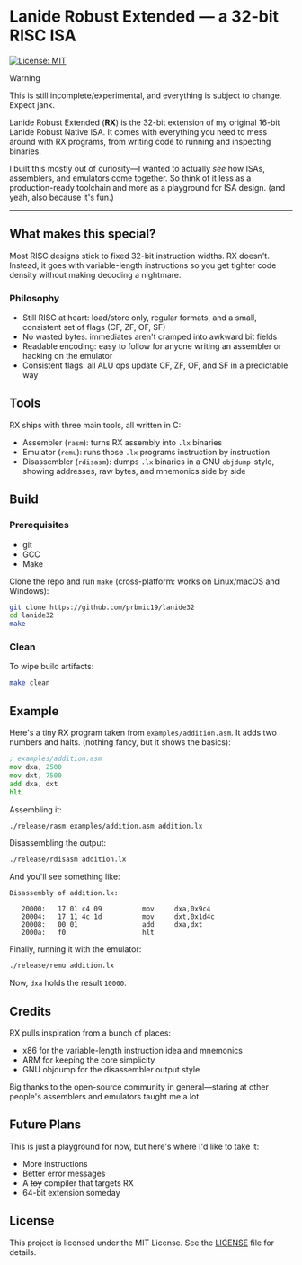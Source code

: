 # Lanide Robust Extended — a 32-bit RISC ISA
[![License: MIT](https://img.shields.io/badge/License-MIT-red.svg)](LICENSE)

> [!WARNING]
> This is still incomplete/experimental, and everything is subject to change. Expect jank.

Lanide Robust Extended (**RX**) is the 32-bit extension of my original 16-bit Lanide Robust Native ISA. 
It comes with everything you need to mess around with RX programs, from writing code to running and inspecting binaries.

I built this mostly out of curiosity—I wanted to actually *see* how ISAs, assemblers, and emulators come together. So think of it less as a production-ready toolchain and more as a playground for ISA design. (and yeah, also because it's fun.)

---

## What makes this special?
Most RISC designs stick to fixed 32-bit instruction widths. RX doesn't.
Instead, it goes with variable-length instructions so you get tighter code density without making decoding a nightmare.

### Philosophy
- Still RISC at heart: load/store only, regular formats, and a small, consistent set of flags (CF, ZF, OF, SF)
- No wasted bytes: immediates aren't cramped into awkward bit fields
- Readable encoding: easy to follow for anyone writing an assembler or hacking on the emulator
- Consistent flags: all ALU ops update CF, ZF, OF, and SF in a predictable way

## Tools
RX ships with three main tools, all written in C:
- Assembler (`rasm`): turns RX assembly into `.lx` binaries
- Emulator (`remu`): runs those `.lx` programs instruction by instruction
- Disassembler (`rdisasm`): dumps `.lx` binaries in a GNU `objdump`-style, showing addresses, raw bytes, and mnemonics side by side

## Build

### Prerequisites
- git
- GCC
- Make

Clone the repo and run `make` (cross-platform: works on Linux/macOS and Windows):
```sh
git clone https://github.com/prbmic19/lanide32
cd lanide32
make
```

### Clean
To wipe build artifacts:
```sh
make clean
```

## Example
Here's a tiny RX program taken from `examples/addition.asm`.
It adds two numbers and halts. (nothing fancy, but it shows the basics):
```asm
; examples/addition.asm
mov dxa, 2500
mov dxt, 7500
add dxa, dxt
hlt
```
Assembling it:
```sh
./release/rasm examples/addition.asm addition.lx
```
Disassembling the output:
```sh
./release/rdisasm addition.lx
```
And you'll see something like:
```
Disassembly of addition.lx:

   20000:   17 01 c4 09          mov     dxa,0x9c4
   20004:   17 11 4c 1d          mov     dxt,0x1d4c
   20008:   00 01                add     dxa,dxt
   2000a:   f0                   hlt
```
Finally, running it with the emulator:
```sh
./release/remu addition.lx
```
Now, `dxa` holds the result `10000`.

## Credits
RX pulls inspiration from a bunch of places:
- x86 for the variable-length instruction idea and mnemonics
- ARM for keeping the core simplicity
- GNU objdump for the disassembler output style

Big thanks to the open-source community in general—staring at other people's assemblers and emulators taught me a lot.

## Future Plans
This is just a playground for now, but here's where I'd like to take it:
- More instructions
- Better error messages
- A ~~toy~~ compiler that targets RX
- 64-bit extension someday

## License
This project is licensed under the MIT License. See the [LICENSE](LICENSE) file for details.